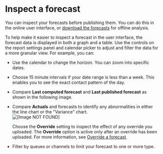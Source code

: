 # Inspect a forecast<a name="inspect-forecast"></a>

You can inspect your forecasts before publishing them\. You can do this in the online user interface, or [download the forecasts](download-forecasts.md) for offline analysis\.

To help make it easier to inspect a forecast in the user interface, the forecast data is displayed in both a graph and a table\. Use the controls on the report settings panel and calendar picker to adjust and filter the data for a more granular view\. For example, you can:
+ Use the calendar to change the horizon\. You can zoom into specific dates\.
+ Choose 15 minute intervals if your date range is less than a week\. This enables you to see the exact contact pattern of the day\.
+ Compare **Last computed forecast** and **Last published forecast** as shown in the following image\.
+ Compare **Actuals** and forecasts to identify any abnormalities in either the line chart or the "Variance" chart\.   
![\[Image NOT FOUND\]](http://docs.aws.amazon.com/connect/latest/adminguide/images/wfm-forecasting-inspect.png)

  Choose the **Override** setting to inspect the effect of any override you uploaded\. The **Override** option is active only after an override has been uploaded\. For more information, see [Override a forecast](override-forecast.md)\.
+ Filter by queues or channels to limit your forecast to one or more type\.